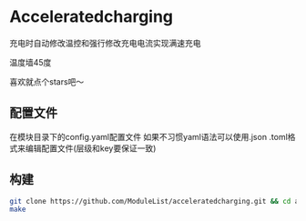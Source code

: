 # Acceleratedcharging

充电时自动修改温控和强行修改充电电流实现满速充电

温度墙45度

喜欢就点个stars吧～

## 配置文件

在模块目录下的config.yaml配置文件
如果不习惯yaml语法可以使用.json .toml格式来编辑配置文件(层级和key要保证一致)

## 构建

```bash
git clone https://github.com/ModuleList/acceleratedcharging.git && cd acceleratedcharging
make
```
